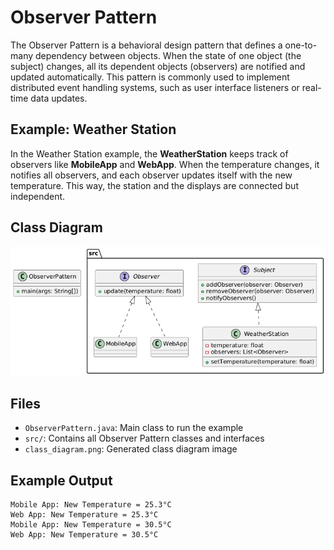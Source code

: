
# Observer Pattern

The Observer Pattern is a behavioral design pattern that defines a one-to-many dependency between objects. When the state of one object (the subject) changes, all its dependent objects (observers) are notified and updated automatically. This pattern is commonly used to implement distributed event handling systems, such as user interface listeners or real-time data updates.

## Example: Weather Station
In the Weather Station example, the **WeatherStation** keeps track of observers like **MobileApp** and **WebApp**. When the temperature changes, it notifies all observers, and each observer updates itself with the new temperature. This way, the station and the displays are connected but independent.

## Class Diagram
![Observer Pattern Class Diagram](class_diagram.png)

## Files
- `ObserverPattern.java`: Main class to run the example
- `src/`: Contains all Observer Pattern classes and interfaces
- `class_diagram.png`: Generated class diagram image

## Example Output
```
Mobile App: New Temperature = 25.3°C
Web App: New Temperature = 25.3°C
Mobile App: New Temperature = 30.5°C
Web App: New Temperature = 30.5°C
```



